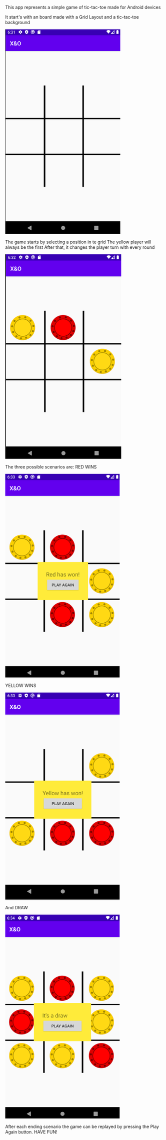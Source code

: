 This app represents a simple game of tic-tac-toe made for Android devices


It start's with an board made with a Grid Layout and a tic-tac-toe background

![](1.png)

The game starts by selecting a position in te grid
The yellow player will always be the first
After that, it changes the player turn with every round

![](2.png)

The three possible scenarios are:
RED WINS

![](3.png)

YELLOW WINS

![](4.png)

And DRAW

![](5.png)

After each ending scenario the game can be replayed by pressing the Play Again button.
HAVE FUN!
